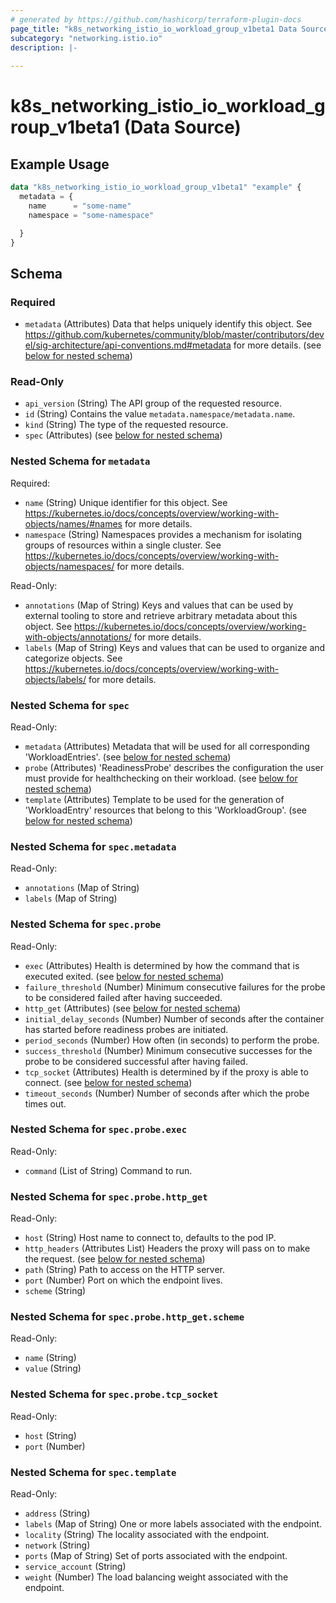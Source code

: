 ```yaml
---
# generated by https://github.com/hashicorp/terraform-plugin-docs
page_title: "k8s_networking_istio_io_workload_group_v1beta1 Data Source - terraform-provider-k8s"
subcategory: "networking.istio.io"
description: |-
  
---
```


# k8s_networking_istio_io_workload_group_v1beta1 (Data Source)



## Example Usage

```terraform
data "k8s_networking_istio_io_workload_group_v1beta1" "example" {
  metadata = {
    name      = "some-name"
    namespace = "some-namespace"

  }
}
```

<!-- schema generated by tfplugindocs -->
## Schema

### Required

- `metadata` (Attributes) Data that helps uniquely identify this object. See https://github.com/kubernetes/community/blob/master/contributors/devel/sig-architecture/api-conventions.md#metadata for more details. (see [below for nested schema](#nestedatt--metadata))

### Read-Only

- `api_version` (String) The API group of the requested resource.
- `id` (String) Contains the value `metadata.namespace/metadata.name`.
- `kind` (String) The type of the requested resource.
- `spec` (Attributes) (see [below for nested schema](#nestedatt--spec))

<a id="nestedatt--metadata"></a>
### Nested Schema for `metadata`

Required:

- `name` (String) Unique identifier for this object. See https://kubernetes.io/docs/concepts/overview/working-with-objects/names/#names for more details.
- `namespace` (String) Namespaces provides a mechanism for isolating groups of resources within a single cluster. See https://kubernetes.io/docs/concepts/overview/working-with-objects/namespaces/ for more details.

Read-Only:

- `annotations` (Map of String) Keys and values that can be used by external tooling to store and retrieve arbitrary metadata about this object. See https://kubernetes.io/docs/concepts/overview/working-with-objects/annotations/ for more details.
- `labels` (Map of String) Keys and values that can be used to organize and categorize objects. See https://kubernetes.io/docs/concepts/overview/working-with-objects/labels/ for more details.


<a id="nestedatt--spec"></a>
### Nested Schema for `spec`

Read-Only:

- `metadata` (Attributes) Metadata that will be used for all corresponding 'WorkloadEntries'. (see [below for nested schema](#nestedatt--spec--metadata))
- `probe` (Attributes) 'ReadinessProbe' describes the configuration the user must provide for healthchecking on their workload. (see [below for nested schema](#nestedatt--spec--probe))
- `template` (Attributes) Template to be used for the generation of 'WorkloadEntry' resources that belong to this 'WorkloadGroup'. (see [below for nested schema](#nestedatt--spec--template))

<a id="nestedatt--spec--metadata"></a>
### Nested Schema for `spec.metadata`

Read-Only:

- `annotations` (Map of String)
- `labels` (Map of String)


<a id="nestedatt--spec--probe"></a>
### Nested Schema for `spec.probe`

Read-Only:

- `exec` (Attributes) Health is determined by how the command that is executed exited. (see [below for nested schema](#nestedatt--spec--probe--exec))
- `failure_threshold` (Number) Minimum consecutive failures for the probe to be considered failed after having succeeded.
- `http_get` (Attributes) (see [below for nested schema](#nestedatt--spec--probe--http_get))
- `initial_delay_seconds` (Number) Number of seconds after the container has started before readiness probes are initiated.
- `period_seconds` (Number) How often (in seconds) to perform the probe.
- `success_threshold` (Number) Minimum consecutive successes for the probe to be considered successful after having failed.
- `tcp_socket` (Attributes) Health is determined by if the proxy is able to connect. (see [below for nested schema](#nestedatt--spec--probe--tcp_socket))
- `timeout_seconds` (Number) Number of seconds after which the probe times out.

<a id="nestedatt--spec--probe--exec"></a>
### Nested Schema for `spec.probe.exec`

Read-Only:

- `command` (List of String) Command to run.


<a id="nestedatt--spec--probe--http_get"></a>
### Nested Schema for `spec.probe.http_get`

Read-Only:

- `host` (String) Host name to connect to, defaults to the pod IP.
- `http_headers` (Attributes List) Headers the proxy will pass on to make the request. (see [below for nested schema](#nestedatt--spec--probe--http_get--http_headers))
- `path` (String) Path to access on the HTTP server.
- `port` (Number) Port on which the endpoint lives.
- `scheme` (String)

<a id="nestedatt--spec--probe--http_get--http_headers"></a>
### Nested Schema for `spec.probe.http_get.scheme`

Read-Only:

- `name` (String)
- `value` (String)



<a id="nestedatt--spec--probe--tcp_socket"></a>
### Nested Schema for `spec.probe.tcp_socket`

Read-Only:

- `host` (String)
- `port` (Number)



<a id="nestedatt--spec--template"></a>
### Nested Schema for `spec.template`

Read-Only:

- `address` (String)
- `labels` (Map of String) One or more labels associated with the endpoint.
- `locality` (String) The locality associated with the endpoint.
- `network` (String)
- `ports` (Map of String) Set of ports associated with the endpoint.
- `service_account` (String)
- `weight` (Number) The load balancing weight associated with the endpoint.
